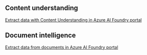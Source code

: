 
## Content understanding

[Extract data with Content Understanding in Azure AI Foundry portal](https://microsoftlearning.github.io/mslearn-ai-fundamentals/Instructions/Exercises/06-content-understanding.html)

## Document intelligence

[Extract data from documents in Azure AI Foundry portal](https://github.com/MicrosoftLearning/mslearn-ai-fundamentals/blob/main/Instructions/Labs/10-document-intelligence.md)
